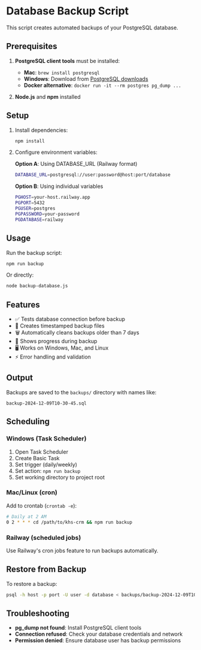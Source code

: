 # Database Backup Script

This script creates automated backups of your PostgreSQL database.

## Prerequisites

1. **PostgreSQL client tools** must be installed:
   - **Mac**: `brew install postgresql`
   - **Windows**: Download from [PostgreSQL downloads](https://www.postgresql.org/download/windows/)
   - **Docker alternative**: `docker run -it --rm postgres pg_dump ...`

2. **Node.js** and **npm** installed

## Setup

1. Install dependencies:
   ```bash
   npm install
   ```

2. Configure environment variables:
   
   **Option A**: Using DATABASE_URL (Railway format)
   ```bash
   DATABASE_URL=postgresql://user:password@host:port/database
   ```
   
   **Option B**: Using individual variables
   ```bash
   PGHOST=your-host.railway.app
   PGPORT=5432
   PGUSER=postgres
   PGPASSWORD=your-password
   PGDATABASE=railway
   ```

## Usage

Run the backup script:
```bash
npm run backup
```

Or directly:
```bash
node backup-database.js
```

## Features

- ✅ Tests database connection before backup
- 📁 Creates timestamped backup files
- 🗑️ Automatically cleans backups older than 7 days
- 🔄 Shows progress during backup
- 🖥️ Works on Windows, Mac, and Linux
- ⚡ Error handling and validation

## Output

Backups are saved to the `backups/` directory with names like:
```
backup-2024-12-09T10-30-45.sql
```

## Scheduling

### Windows (Task Scheduler)
1. Open Task Scheduler
2. Create Basic Task
3. Set trigger (daily/weekly)
4. Set action: `npm run backup`
5. Set working directory to project root

### Mac/Linux (cron)
Add to crontab (`crontab -e`):
```bash
# Daily at 2 AM
0 2 * * * cd /path/to/khs-crm && npm run backup
```

### Railway (scheduled jobs)
Use Railway's cron jobs feature to run backups automatically.

## Restore from Backup

To restore a backup:
```bash
psql -h host -p port -U user -d database < backups/backup-2024-12-09T10-30-45.sql
```

## Troubleshooting

- **pg_dump not found**: Install PostgreSQL client tools
- **Connection refused**: Check your database credentials and network
- **Permission denied**: Ensure database user has backup permissions